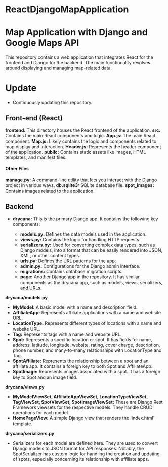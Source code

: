 # ReactDjangoMapApplication
# Map Application with Django and Google Maps API
This repository contains a web application that integrates React for the frontend and Django for the backend. The main functionality revolves around displaying and managing map-related data.

# Update
- Continuously updating this repository. 

## Front-end (React)
**frontend:** This directory houses the React frontend of the application.
**src:** Contains the main React components and logic.
**App.js:** The main React component.
**Map.js:** Likely contains the logic and components related to map display and interaction.
**Header.js:** Represents the header component of the application.
**public:** Contains static assets like images, HTML templates, and manifest files.
#### Other Files
**manage.py:** A command-line utility that lets you interact with the Django project in various ways.
**db.sqlite3:** SQLite database file.
**spot_images:** Contains images related to the application.

## Backend
- **drycana:** This is the primary Django app. It contains the following key components:

  - **models.py:** Defines the data models used in the application.
  - **views.py:** Contains the logic for handling HTTP requests.
  - **serializers.py:** Used for converting complex data types, such as Django models, into a format that can be easily rendered into JSON, XML, or other content types.
  - **urls.py:** Defines the URL patterns for the app.
  - **admin.py:** Configurations for the Django admin interface.
  - **migrations:** Contains database migration scripts.
  - **page:** Another Django app in the repository. It has similar components as the drycana app, such as models, views, serializers, and URLs.

**drycana/models.py**
- **MyModel:** A basic model with a name and description field.
- **AffiliateApp:** Represents affiliate applications with a name and website URL.
- **LocationType:** Represents different types of locations with a name and website URL.
- **Tag:** Represents tags with a name and website URL.
- **Spot:** Represents a specific location or spot. It has fields for name, address, latitude, longitude, website, rating, cover charge, description, phone number, and many-to-many relationships with LocationType and Tag.
- **SpotAffiliate:** Represents the relationship between a spot and an affiliate app. It contains a foreign key to both Spot and AffiliateApp.
- **SpotImage:** Represents images associated with a spot. It has a foreign key to Spot and an image field.

**drycana/views.py**
- **MyModelViewSet, AffiliateAppViewSet, LocationTypeViewSet, TagViewSet, SpotViewSet, SpotImageViewSet:** These are Django Rest Framework viewsets for the respective models. They handle CRUD operations for each model.
- **HomePageView:** A simple Django view that renders the 'index.html' template.

**drycana/serializers.py**
- Serializers for each model are defined here. They are used to convert Django models to JSON format for API responses. Notably, the SpotSerializer has custom logic for handling the creation and updating of spots, especially concerning its relationship with affiliate apps.
